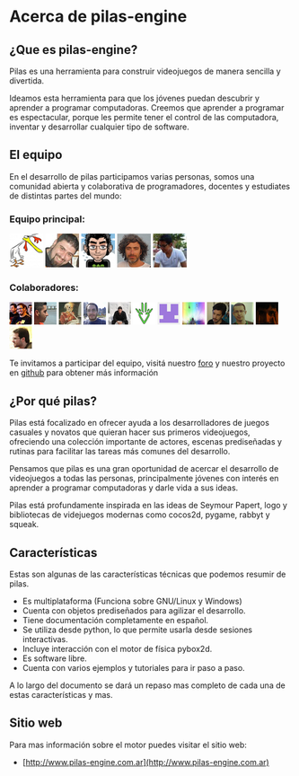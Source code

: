 # Acerca de pilas-engine

## ¿Que es pilas-engine?


Pilas es una herramienta para construir videojuegos de manera sencilla y divertida.

Ideamos esta herramienta para que los jóvenes puedan descubrir y
aprender a programar computadoras. Creemos que aprender a programar es
espectacular, porque les permite tener el control de las computadora, inventar
y desarrollar cualquier tipo de software.


## El equipo

En el desarrollo de pilas participamos varias personas, somos una comunidad
abierta y colaborativa de programadores, docentes y estudiates de distintas
partes del mundo:


### Equipo principal:

![Hugo Ruscitti](../imagenes/equipo/hugoruscitti.png) ![](../imagenes/equipo/wally.png) ![](../imagenes/equipo/quiqueporta.png) ![](../imagenes/equipo/fsalamero.png) ![](../imagenes/equipo/irvingprog.png)

### Colaboradores:

![](../imagenes/equipo/malev.png) ![](../imagenes/equipo/lucianobaraglia.png) ![](../imagenes/equipo/hernantz.png) ![](../imagenes/equipo/pablomouzo.png) ![](../imagenes/equipo/DiegoAccorinti.png) ![](../imagenes/equipo/leliel12.png) ![](../imagenes/equipo/binary-sequence.png) ![](../imagenes/equipo/josx.png) ![](../imagenes/equipo/felipe.png) ![](../imagenes/equipo/ipedrazas.png) ![](../imagenes/equipo/jairot.png) ![](../imagenes/equipo/tutuca.png)

Te invitamos a participar del equipo, visitá nuestro [foro](http://foro-pilasengine.com.ar) y nuestro proyecto en [github](http://github.com/hugoruscitti/pilas) para obtener más información

## ¿Por qué pilas?

Pilas está focalizado en ofrecer ayuda a los desarrolladores de juegos casuales y novatos que quieran hacer sus primeros videojuegos, ofreciendo una colección importante de actores, escenas prediseñadas y rutinas para facilitar las tareas más comunes del desarrollo.

Pensamos que pilas es una gran oportunidad de acercar el desarrollo de videojuegos a todas las personas, principalmente jóvenes con interés en aprender a programar computadoras y darle vida a sus ideas.

Pilas está profundamente inspirada en las ideas de Seymour Papert, logo
y bibliotecas de videjuegos modernas como cocos2d, pygame, rabbyt y squeak.

## Características


Estas son algunas de las características técnicas que podemos resumir de pilas.

- Es multiplataforma (Funciona sobre GNU/Linux y Windows)
- Cuenta con objetos prediseñados para agilizar el desarrollo.
- Tiene documentación completamente en español.
- Se utiliza desde python, lo que permite usarla desde sesiones interactivas.
- Incluye interacción con el motor de física pybox2d.
- Es software libre.
- Cuenta con varios ejemplos y tutoriales para ir paso a paso.


A lo largo del documento se dará un repaso mas completo de cada una de estas características y mas.

## Sitio web

Para mas información sobre el motor puedes visitar el sitio web:

- [http://www.pilas-engine.com.ar](http://www.pilas-engine.com.ar)
